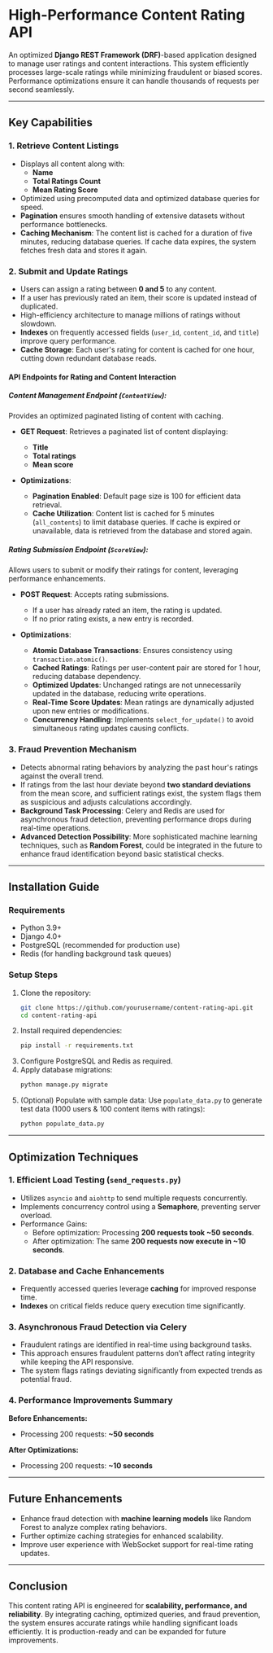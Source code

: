# High-Performance Content Rating API

An optimized **Django REST Framework (DRF)**-based application designed to manage user ratings and content interactions. This system efficiently processes large-scale ratings while minimizing fraudulent or biased scores. Performance optimizations ensure it can handle thousands of requests per second seamlessly.

---

## Key Capabilities

### 1. Retrieve Content Listings
- Displays all content along with:
  - **Name**
  - **Total Ratings Count**
  - **Mean Rating Score**
- Optimized using precomputed data and optimized database queries for speed.
- **Pagination** ensures smooth handling of extensive datasets without performance bottlenecks.
- **Caching Mechanism**: The content list is cached for a duration of five minutes, reducing database queries. If cache data expires, the system fetches fresh data and stores it again.

### 2. Submit and Update Ratings
- Users can assign a rating between **0 and 5** to any content.
- If a user has previously rated an item, their score is updated instead of duplicated.
- High-efficiency architecture to manage millions of ratings without slowdown.
- **Indexes** on frequently accessed fields (`user_id`, `content_id`, and `title`) improve query performance.
- **Cache Storage**: Each user's rating for content is cached for one hour, cutting down redundant database reads.

#### API Endpoints for Rating and Content Interaction

##### **Content Management Endpoint (`ContentView`)**:
Provides an optimized paginated listing of content with caching.

- **GET Request**: Retrieves a paginated list of content displaying:
  - **Title**
  - **Total ratings**
  - **Mean score**
  
- **Optimizations**:
  - **Pagination Enabled**: Default page size is 100 for efficient data retrieval.
  - **Cache Utilization**: Content list is cached for 5 minutes (`all_contents`) to limit database queries. If cache is expired or unavailable, data is retrieved from the database and stored again.

##### **Rating Submission Endpoint (`ScoreView`)**:
Allows users to submit or modify their ratings for content, leveraging performance enhancements.

- **POST Request**: Accepts rating submissions.
  - If a user has already rated an item, the rating is updated.
  - If no prior rating exists, a new entry is recorded.

- **Optimizations**:
  - **Atomic Database Transactions**: Ensures consistency using `transaction.atomic()`.
  - **Cached Ratings**: Ratings per user-content pair are stored for 1 hour, reducing database dependency.
  - **Optimized Updates**: Unchanged ratings are not unnecessarily updated in the database, reducing write operations.
  - **Real-Time Score Updates**: Mean ratings are dynamically adjusted upon new entries or modifications.
  - **Concurrency Handling**: Implements `select_for_update()` to avoid simultaneous rating updates causing conflicts.

### 3. Fraud Prevention Mechanism
- Detects abnormal rating behaviors by analyzing the past hour's ratings against the overall trend.
- If ratings from the last hour deviate beyond **two standard deviations** from the mean score, and sufficient ratings exist, the system flags them as suspicious and adjusts calculations accordingly.
- **Background Task Processing**: Celery and Redis are used for asynchronous fraud detection, preventing performance drops during real-time operations.
- **Advanced Detection Possibility**: More sophisticated machine learning techniques, such as **Random Forest**, could be integrated in the future to enhance fraud identification beyond basic statistical checks.

---

## Installation Guide

### Requirements
- Python 3.9+
- Django 4.0+
- PostgreSQL (recommended for production use)
- Redis (for handling background task queues)

### Setup Steps

1. Clone the repository:
   ```bash
   git clone https://github.com/yourusername/content-rating-api.git
   cd content-rating-api
   ```
2. Install required dependencies:
    ```bash
    pip install -r requirements.txt
    ```
3. Configure PostgreSQL and Redis as required.
4. Apply database migrations:
    ```bash
    python manage.py migrate
    ```
5. (Optional) Populate with sample data:
   Use `populate_data.py` to generate test data (1000 users & 100 content items with ratings):
    ```bash
    python populate_data.py
    ```

---

## Optimization Techniques

### 1. **Efficient Load Testing (`send_requests.py`)**
- Utilizes `asyncio` and `aiohttp` to send multiple requests concurrently.
- Implements concurrency control using a **Semaphore**, preventing server overload.
- Performance Gains:
  - Before optimization: Processing **200 requests took ~50 seconds**.
  - After optimization: The same **200 requests now execute in ~10 seconds**.

### 2. **Database and Cache Enhancements**
- Frequently accessed queries leverage **caching** for improved response time.
- **Indexes** on critical fields reduce query execution time significantly.

### 3. **Asynchronous Fraud Detection via Celery**
- Fraudulent ratings are identified in real-time using background tasks.
- This approach ensures fraudulent patterns don’t affect rating integrity while keeping the API responsive.
- The system flags ratings deviating significantly from expected trends as potential fraud.

### 4. **Performance Improvements Summary**
**Before Enhancements:**
- Processing 200 requests: **~50 seconds**

**After Optimizations:**
- Processing 200 requests: **~10 seconds**

---

## Future Enhancements
- Enhance fraud detection with **machine learning models** like Random Forest to analyze complex rating behaviors.
- Further optimize caching strategies for enhanced scalability.
- Improve user experience with WebSocket support for real-time rating updates.

---

## Conclusion
This content rating API is engineered for **scalability, performance, and reliability**. By integrating caching, optimized queries, and fraud prevention, the system ensures accurate ratings while handling significant loads efficiently. It is production-ready and can be expanded for future improvements.

